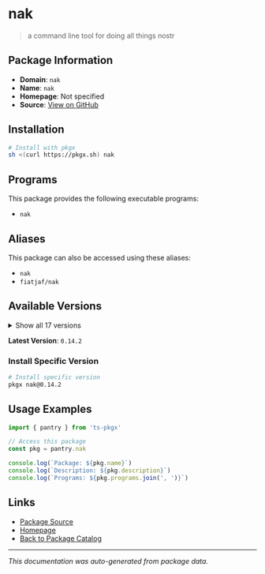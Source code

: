 # nak

> a command line tool for doing all things nostr

## Package Information

- **Domain**: `nak`
- **Name**: `nak`
- **Homepage**: Not specified
- **Source**: [View on GitHub](https://github.com/pkgxdev/pantry/tree/main/projects/github.com/fiatjaf/nak/package.yml)

## Installation

```bash
# Install with pkgx
sh <(curl https://pkgx.sh) nak
```

## Programs

This package provides the following executable programs:

- `nak`

## Aliases

This package can also be accessed using these aliases:

- `nak`
- `fiatjaf/nak`

## Available Versions

<details>
<summary>Show all 17 versions</summary>

- `0.14.2`, `0.14.1`, `0.14.0`, `0.13.2`, `0.13.1`
- `0.13.0`, `0.12.6`, `0.12.0`, `0.11.4`, `0.11.3`
- `0.11.2`, `0.11.0`, `0.10.1`, `0.10.0`, `0.9.1`
- `0.9.0`, `0.8.0`

</details>

**Latest Version**: `0.14.2`

### Install Specific Version

```bash
# Install specific version
pkgx nak@0.14.2
```

## Usage Examples

```typescript
import { pantry } from 'ts-pkgx'

// Access this package
const pkg = pantry.nak

console.log(`Package: ${pkg.name}`)
console.log(`Description: ${pkg.description}`)
console.log(`Programs: ${pkg.programs.join(', ')}`)
```

## Links

- [Package Source](https://github.com/pkgxdev/pantry/tree/main/projects/github.com/fiatjaf/nak/package.yml)
- [Homepage](#)
- [Back to Package Catalog](../package-catalog.md)

---

*This documentation was auto-generated from package data.*
